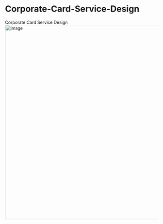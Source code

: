 # Corporate-Card-Service-Design
Corporate Card Service Design
<img width="1366" height="641" alt="image" src="https://github.com/user-attachments/assets/a1a25c5d-9476-483d-bd80-a74bd2ec8ceb" />
